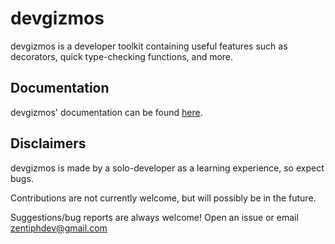 devgizmos
=========
devgizmos is a developer toolkit containing useful features such as decorators, quick type-checking functions, and more.

Documentation
-------------
devgizmos' documentation can be found [here]().

Disclaimers
-----------
devgizmos is made by a solo-developer as a learning experience, so expect bugs.

Contributions are not currently welcome, but will possibly be in the future.

Suggestions/bug reports are always welcome! Open an issue or email zentiphdev@gmail.com
